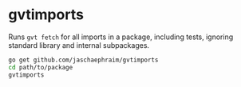 # gvtimports

Runs `gvt fetch` for all imports in a package, including tests, ignoring standard library and internal subpackages.

```bash
go get github.com/jaschaephraim/gvtimports
cd path/to/package
gvtimports
```
